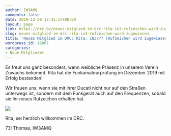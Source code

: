 ```yaml
---
author: IW3AMQ
comments: false
date: 2019-12-29 17:41:17+00:00
layout: page
link: https://drc.bz/neues-mitglied-im-drc-rita-in3-rufzeichen-wird-zugewiesen/
slug: neues-mitglied-im-drc-rita-in3-rufzeichen-wird-zugewiesen
title: 'Neues Mitglied im DRC: Rita, IN3??? (Rufzeichen wird zugewiesen)'
wordpress_id: 18967
categories:
- Neue Mitglieder
---
```





Es freut uns ganz besonders, wenn weibliche Präsenz in unserem Verein Zuwachs bekommt. Rita hat die Funkamateurprüfung im Dezember 2019 mit Erfolg bestanden! 







Wir freuen uns, wenn sie mit ihrer Ducati nicht nur auf  den Straßen unterwegs ist, sondern mit dem Funkgerät auch auf den Frequenzen, sobald sie ihr neues Rufzeichen erhalten hat.







![](https://drc.bz/wp-content/uploads/2019/12/Rita.png)







Rita, sei herzlich willkommen im DRC.







73! Thomas, IW3AMQ



